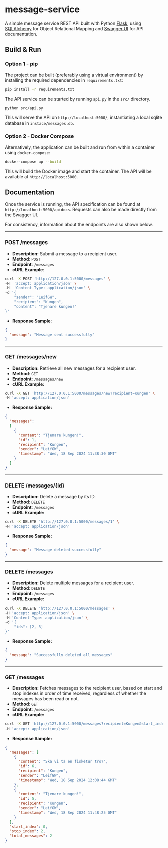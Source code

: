 # message-service
A simple message service REST API built with Python [Flask](https://flask.palletsprojects.com/en/3.0.x/), using [SQLAlchemy](https://www.sqlalchemy.org/) for Object Relational Mapping and [Swagger UI](https://swagger.io/tools/swagger-ui/) for API documentation. 

## Build & Run 

### Option 1 - pip

The project can be built (preferably using a virtual environment) by installing the required dependencies in `requirements.txt`: 

```bash
pip install -r requirements.txt
```

The API service can be started by running `api.py` in the `src/` directory. 

```bash
python src/api.py
```

This will serve the API on `http://localhost:5000/`, instantiating a local sqlite database in `instace/messages.db`.

### Option 2 - Docker Compose

Alternatively, the application can be built and run from within a container using `docker-compose`:

```bash
docker-compose up --build
```

This will build the Docker image and start the container. The API will be available at `http://localhost:5000`. 

## Documentation

Once the service is running, the API specification can be found at `http://localhost:5000/apidocs`. Requests can also be made directly from the Swagger UI.

For consistency, information about the endpoints are also shown below.

___
### POST /messages

- **Description:** Submit a message to a recipient user. 
- **Method**: `POST`
- **Endpoint**: `/messages`
- **cURL Example**:
```bash
curl -X POST 'http://127.0.0.1:5000/messages' \
-H  'accept: application/json' \
-H  'Content-Type: application/json' \
-d '{
    "sender": "LeifGW",
    "recipient": "Kungen",
    "content": "Tjenare kungen!"
}'
```
- **Response Sample**:
```json
{
  "message": "Message sent successfully"
}
```
___
### GET /messages/new

- **Description:** Retrieve all new messages for a recipient user.
- **Method**: `GET`
- **Endpoint**: `/messages/new`
- **cURL Example:**
```bash
curl -X GET 'http://127.0.0.1:5000/messages/new?recipient=Kungen' \
-H 'accept: application/json'
```
- **Response Sample:**
```json
{
  "messages": 
  [
    {
      "content": "Tjenare kungen!",
      "id": 1,
      "recipient": "Kungen",
      "sender": "LeifGW",
      "timestamp": "Wed, 18 Sep 2024 11:38:30 GMT"
    }
  ]
}
```
___
### DELETE /messages/{id}

- **Description:** Delete a message by its ID.
- **Method**: `DELETE`
- **Endpoint**: `/messages`
- **cURL Example:**
```bash
curl -X DELETE 'http://127.0.0.1:5000/messages/1' \
-H 'accept: application/json'
```
- **Response Sample:**
```json
{
  "message": "Message deleted successfully"
}
```
___
### DELETE /messages

- **Description:** Delete multiple messages for a recipient user.
- **Method**: `DELETE`
- **Endpoint**: `/messages`
- **cURL Example:**
```bash
curl -X DELETE 'http://127.0.0.1:5000/messages' \
-H 'accept: application/json' \
-H 'Content-Type: application/json' \
-d '{
    "ids": [2, 3]
}'
```
- **Response Sample:**
```json
{
  "message": "Successfully deleted all messages"
}
```
___
### GET /messages

- **Description:** Fetches messages to the recipient user, based on start and stop indexes in order of time received, regardless of whether the messages has been read or not.
- **Method**: `GET`
- **Endpoint**: `/messages`
- **cURL Example:**
```bash
curl -X GET 'http://127.0.0.1:5000/messages?recipient=Kungen&start_index=0&stop_index=2'\
-H 'accept: application/json'
```
- **Response Sample:**
```json
{
  "messages": [
    {
      "content": "Ska vi ta en fisketur tro?",
      "id": 6,
      "recipient": "Kungen",
      "sender": "LeifGW",
      "timestamp": "Wed, 18 Sep 2024 12:08:44 GMT"
    },
    {
      "content": "Tjenare kungen!",
      "id": 5,
      "recipient": "Kungen",
      "sender": "LeifGW",
      "timestamp": "Wed, 18 Sep 2024 11:48:25 GMT"
    }
  ],
  "start_index": 0,
  "stop_index": 2,
  "total_messages": 2
}
``` 